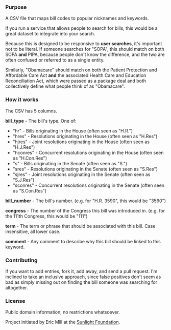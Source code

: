 ### Purpose

A CSV file that maps bill codes to popular nicknames and keywords.

If you run a service that allows people to search for bills, this would be a great dataset to integrate into your search.

Because this is designed to be responsive to **user searches**, it's important not to be literal. If someone searches for "SOPA", this should match on both SOPA **and** PIPA, because people don't know the difference, and the two are often confused or referred to as a single entity.

Similarly, "Obamacare" should match on both the Patient Protection and Affordable Care Act **and** the associated Health Care and Education Reconciliation Act, which were passed as a package deal and both collectively define what people think of as "Obamacare".


### How it works

The CSV has 5 columns.

**bill_type** - The bill's type. One of:

* "hr" - Bills originating in the House (often seen as "H.R.")
* "hres" - Resolutions originating in the House (often seen as "H.Res")
* "hjres" - Joint resolutions originating in the House (often seen as "H.J.Res")
* "hconres" - Concurrent resolutions originating in the House (often seen as "H.Con.Res")
* "s" - Bills originating in the Senate (often seen as "S.")
* "sres" - Resolutions originating in the Senate (often seen as "S.Res")
* "sjres" - Joint resolutions originating in the Senate (often seen as "S.J.Res")
* "sconres" - Concurrent resolutions originating in the Senate (often seen as "S.Con.Res")

**bill_number** - The bill's number. (e.g. for "H.R. 3590", this would be "3590")

**congress** - The number of the Congress this bill was introduced in. (e.g. for the 111th Congress, this would be "111")

**term** - The term or phrase that should be associated with this bill. Case insensitive, all lower case.

**comment** - Any comment to describe why this bill should be linked to this keyword.


### Contributing

If you want to add entries, fork it, add away, and send a pull request. I'm inclined to take an inclusive approach, since false positives don't seem as bad as simply missing out on finding the bill someone was searching for altogether.


### License

Public domain information, no restrictions whatsoever. 

Project initiated by Eric Mill at the [Sunlight Foundation](http://sunlightfoundation.com).
